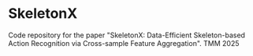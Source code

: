# SkeletonX
Code repository for the paper "SkeletonX: Data-Efficient Skeleton-based Action Recognition via Cross-sample Feature Aggregation". TMM 2025

